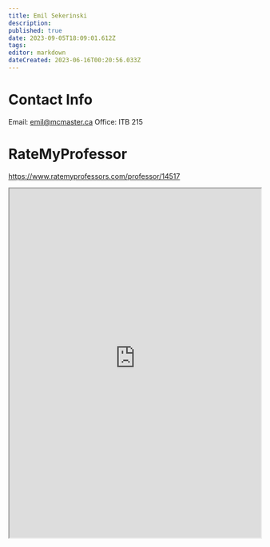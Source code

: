 ```yaml
---
title: Emil Sekerinski
description: 
published: true
date: 2023-09-05T18:09:01.612Z
tags: 
editor: markdown
dateCreated: 2023-06-16T00:20:56.033Z
---
```


# Contact Info
Email: emil@mcmaster.ca
Office: ITB 215


# RateMyProfessor
https://www.ratemyprofessors.com/professor/14517
<iframe src="https://www.ratemyprofessors.com/professor/14517" title="RateMyProfessors" width=100% height=700px />